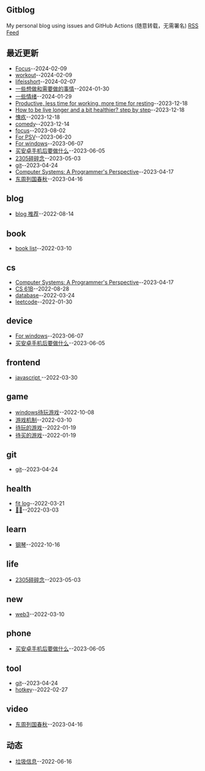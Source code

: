 ## Gitblog
My personal blog using issues and GitHub Actions (随意转载，无需署名)
[RSS Feed](https://raw.githubusercontent.com/zerone0x/tmpbackup/master/feed.xml)

## 最近更新
- [Focus](https://github.com/zerone0x/tmpbackup/issues/110)--2024-02-09
- [workout](https://github.com/zerone0x/tmpbackup/issues/109)--2024-02-09
- [lifeisshort](https://github.com/zerone0x/tmpbackup/issues/108)--2024-02-07
- [一些想做和需要做的事情](https://github.com/zerone0x/tmpbackup/issues/107)--2024-01-30
- [一些情绪](https://github.com/zerone0x/tmpbackup/issues/106)--2024-01-29
- [Productive, less time for working, more time for resting](https://github.com/zerone0x/tmpbackup/issues/105)--2023-12-18
- [How to be live longer and a bit healthier? step by step](https://github.com/zerone0x/tmpbackup/issues/104)--2023-12-18
- [愧疚](https://github.com/zerone0x/tmpbackup/issues/103)--2023-12-18
- [comedy](https://github.com/zerone0x/tmpbackup/issues/102)--2023-12-14
- [focus](https://github.com/zerone0x/tmpbackup/issues/101)--2023-08-02
- [For PSV](https://github.com/zerone0x/tmpbackup/issues/99)--2023-06-20
- [For windows](https://github.com/zerone0x/tmpbackup/issues/98)--2023-06-07
- [买安卓手机后要做什么](https://github.com/zerone0x/tmpbackup/issues/97)--2023-06-05
- [2305碎碎念](https://github.com/zerone0x/tmpbackup/issues/96)--2023-05-03
- [git](https://github.com/zerone0x/tmpbackup/issues/95)--2023-04-24
- [Computer Systems: A Programmer's Perspective](https://github.com/zerone0x/tmpbackup/issues/94)--2023-04-17
- [东周列国春秋](https://github.com/zerone0x/tmpbackup/issues/91)--2023-04-16
## blog
- [blog 推荐](https://github.com/zerone0x/tmpbackup/issues/66)--2022-08-14
## book
- [book list](https://github.com/zerone0x/tmpbackup/issues/33)--2022-03-10
## cs
- [Computer Systems: A Programmer's Perspective](https://github.com/zerone0x/tmpbackup/issues/94)--2023-04-17
- [CS 61B](https://github.com/zerone0x/tmpbackup/issues/74)--2022-08-28
- [database](https://github.com/zerone0x/tmpbackup/issues/38)--2022-03-24
- [leetcode](https://github.com/zerone0x/tmpbackup/issues/14)--2022-01-30
## device
- [For windows](https://github.com/zerone0x/tmpbackup/issues/98)--2023-06-07
- [买安卓手机后要做什么](https://github.com/zerone0x/tmpbackup/issues/97)--2023-06-05
## frontend
- [javascript  ](https://github.com/zerone0x/tmpbackup/issues/42)--2022-03-30
## game
- [windows待玩游戏](https://github.com/zerone0x/tmpbackup/issues/81)--2022-10-08
- [游戏机制](https://github.com/zerone0x/tmpbackup/issues/31)--2022-03-10
- [待玩的游戏](https://github.com/zerone0x/tmpbackup/issues/4)--2022-01-19
- [待买的游戏](https://github.com/zerone0x/tmpbackup/issues/3)--2022-01-19
## git
- [git](https://github.com/zerone0x/tmpbackup/issues/95)--2023-04-24
## health
- [fit log](https://github.com/zerone0x/tmpbackup/issues/37)--2022-03-21
- [🚴‍♀️](https://github.com/zerone0x/tmpbackup/issues/26)--2022-03-03
## learn
- [钢琴](https://github.com/zerone0x/tmpbackup/issues/82)--2022-10-16
## life
- [2305碎碎念](https://github.com/zerone0x/tmpbackup/issues/96)--2023-05-03
## new
- [web3](https://github.com/zerone0x/tmpbackup/issues/28)--2022-03-10
## phone
- [买安卓手机后要做什么](https://github.com/zerone0x/tmpbackup/issues/97)--2023-06-05
## tool
- [git](https://github.com/zerone0x/tmpbackup/issues/95)--2023-04-24
- [hotkey](https://github.com/zerone0x/tmpbackup/issues/23)--2022-02-27
## video
- [东周列国春秋](https://github.com/zerone0x/tmpbackup/issues/91)--2023-04-16
## 动态
- [垃圾信息](https://github.com/zerone0x/tmpbackup/issues/59)--2022-06-16
